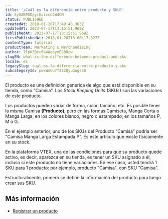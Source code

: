 ```yaml
---
title: '¿Cuál es la diferencia entre producto y SKU?'
id: 5yhABFDOpyiUcicce2W4CM
status: PUBLISHED
createdAt: 2018-01-26T17:49:48.383Z
updatedAt: 2023-07-17T13:15:51.969Z
publishedAt: 2023-07-17T13:15:51.969Z
firstPublishedAt: 2018-01-26T18:00:17.827Z
contentType: tutorial
productTeam: Marketing & Merchandising
author: 7FpKZ0rc6k4WqeymES80cw
slugEN: what-is-the-difference-between-product-and-sku
locale: es
legacySlug: cual-es-la-diferencia-entre-producto-y-sku
subcategoryId: pwxWmUu7T222QyuGogs68
---
```


El producto es una definición genérica de algo que está disponible en su tienda, como "Camisa". Los *Stock Keeping Units* (SKUs) son las variaciones de este producto.

Los productos pueden variar de forma, color, tamaño, etc. Es posible tener la misma Camisa __(Producto)__, pero en las formas Camiseta, Manga Corta o Manga Larga; en los colores blanco, negro o estampado; en los tamaños P, M o G.

En el ejemplo anterior, uno de los SKUs del Producto "Camisa" podría ser "Camisa Manga Larga Estampada P". Es este artículo que existe físicamente en su stock.

En la plataforma VTEX, una de las condiciones para que su producto quede activo, es decir, aparezca en su tienda, es tener un SKU asignado a él, incluso si este producto no tiene variaciones. En ese caso, usted tendrá 1 SKU para 1 producto: por ejemplo, producto "Camisa", con SKU "Camisa".

Estructuralmente, primero se define la información del producto para luego crear sus SKU.

## Más información

- [Registrar un producto](https://help.vtex.com/es/tutorial/registrar-productos--tutorials_2567)
